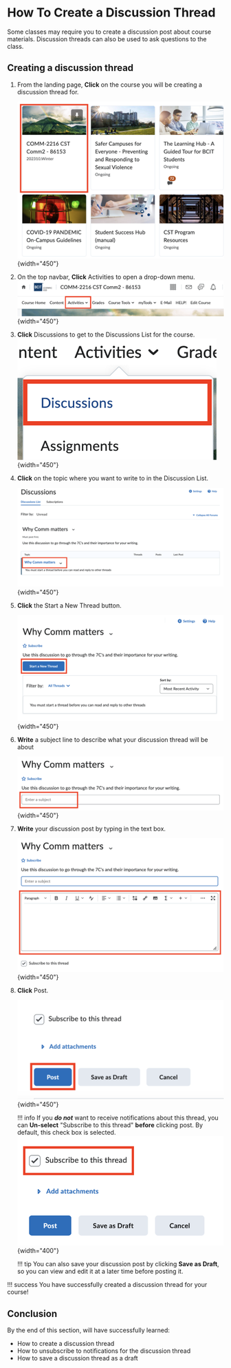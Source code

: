 # How To Create a Discussion Thread

Some classes may require you to create a discussion post about course materials. Discussion threads can also be used to ask questions to the class.

## Creating a discussion thread

1. From the landing page, **Click** on the course you will be creating a discussion thread for.

    ![Selecting a course from the landing page](photos/discussion/course-select.png){width="450"}

2. On the top navbar, **Click** Activities to open a drop-down menu.
    ![Navbar in the course](photos/discussion/navbar.png){width="450"}

3. **Click** Discussions to get to the Discussions List for the course.
    ![Click Discussions in the Dropdown menu](photos/discussion/dropdown.png){width="450"}

4. **Click** on the topic where you want to write to in the Discussion List.

    ![Click the topic you want to write to in the Discussion list](photos/discussion/discussion-list.png){width="450"}

5. **Click** the Start a New Thread button.

    ![Click the topic you want to write to in the Discussion list](photos/discussion/start-new-thread.png){width="450"}

6. **Write** a subject line to describe what your discussion thread will be about
  
    ![Click the topic you want to write to in the Discussion list](photos/discussion/subject-line.png){width="450"}

7. **Write** your discussion post by typing in the text box.

    ![Click the topic you want to write to in the Discussion list](photos/discussion/write-post.png){width="450"}


8. **Click** Post.

    ![Blue Post button](photos/discussion/post.png){width="450"}

    !!! info
        If you ***do not*** want to receive notifications about this thread, you can **Un-select** "Subscribe to this thread" **before** clicking post. By default, this check box is selected.  
        ![](photos/discussion/subscribe.png){width="400"}

    !!! tip
        You can also save your discussion post by clicking **Save as Draft**, so you can view and edit it at a later time before posting it.

!!! success
    You have successfully created a discussion thread for your course!

## Conclusion

By the end of this section, will have successfully learned:

* How to create a discussion thread
* How to unsubscribe to notifications for the discussion thread
* How to save a discussion thread as a draft
